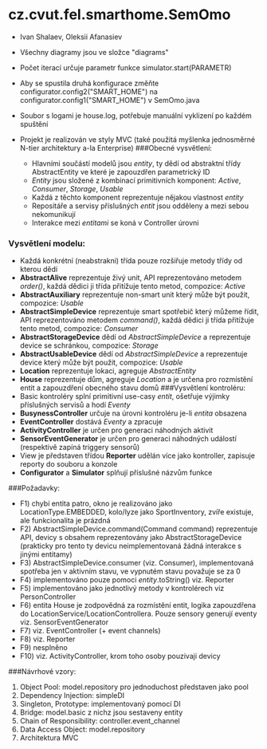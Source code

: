 # cz.cvut.fel.smarthome.SemOmo

- Ivan Shalaev, Oleksii Afanasiev

- Všechny diagramy jsou ve složce "diagrams"

- Počet iterací určuje parametr funkce simulator.start(PARAMETR)

- Aby se spustila druhá konfigurace změňte configurator.config2("SMART_HOME") na configurator.config1("SMART_HOME") v SemOmo.java

- Soubor s logami je house.log, potřebuje manuální vyklizení po každém spuštění

- Projekt je realizován ve styly MVC (také použitá myšlenka  jednosměrné N-tier architektury a-la Enterprise)
###Obecné vysvětlení: 
  - Hlavními součástí modelů jsou _entity_, ty dědí od abstraktní třídy AbstractEntity ve které je zapouzdřen parametrický ID
  - _Entity_ jsou složené z kombinací primitivních komponent: _Active_, _Consumer_, _Storage_, _Usable_
  - Každá z těchto komponent reprezentuje nějakou vlastnost _entity_
  - Repositáře a servisy příslušných _entit_ jsou odděleny a mezi sebou nekomunikují 
  - Interakce mezi _entitami_ se koná v Controller úrovni
### Vysvětlení modelu:
  - Každá konkrétní (neabstrakni) třída pouze rozšiřuje metody třídy od kterou dědí
  - **AbstractAlive** reprezentuje živý unit, API reprezentováno metodem _order()_, každá dědici ji třída přitížuje tento metod, compozice: _Active_
  - **AbstractAuxiliary** reprezentuje non-smart unit který může být použit, compozice: _Usable_
  - **AbstractSimpleDevice** reprezentuje smart spotřebič který můžeme řídit, API reprezentováno metodem _command()_, každá dědici ji třída přitížuje tento metod, compozice: _Consumer_
  - **AbstractStorageDevice** dědí od _AbstractSimpleDevice_ a reprezentuje device se schránkou, compozice: _Storage_
  - **AbstractUsableDevice** dědí od _AbstractSimpleDevice_ a reprezentuje device který může být použit, compozice: _Usable_
  - **Location** reprezentuje lokaci, agreguje _AbstractEntity_
  - **House** reprezentuje dům, agreguje _Location_ a je určena pro rozmístění entit a zapouzdření obecného stavu domů
 ###Vysvětlení kontroléru:
  - Basic kontroléry splní primitivní use-casy _entit_, ošetřuje výjimky příslušných servisů a hodí _Eventy_
  - **BusynessController** určuje na úrovni kontroléru je-li _entita_ obsazena
  - **EventController** dostává _Eventy_ a zpracuje
  - **ActivityController** je určen pro generaci náhodných aktivit
  - **SensorEventGenerator** je určen pro generaci náhodných událostí (respektivě zapíná triggery sensorů)
- View je představen třídou **Reporter** udělán více jako kontroller, zapisuje reporty do souboru a konzole
- **Configurator** a **Simulator** splňují příslušné názvům funkce

###Požadavky:
  - F1) chybí entita patro, okno je realizováno jako LocationType.EMBEDDED, kolo/lyze jako SportInventory, zvíře existuje, ale funkcionalita je prázdná
  - F2) AbstractSimpleDevice.command(Command command) reprezentuje API, devicy s obsahem reprezentovány jako AbstractStorageDevice (prakticky pro tento ty devicu neimplementovaná žádná interakce s jinými entitamy)
  - F3) AbstractSimpleDevice.consumer (viz. Consumer), implementovaná spotřeba jen v aktivním stavu, ve vypnutém stavu považuje se za 0
  - F4) implementováno pouze pomoci *entity*.toString() viz. Reporter
  - F5) implementováno jako jednotlivý metody v kontrolérech viz PersonController
  - F6) entita House je zodpovědná za rozmístění entit, logika zapouzdřena do LocationService/LocationControllera. Pouze sensory generují eventy viz. SensorEventGenerator
  - F7) viz. EventController (+ event channels)
  - F8) viz. Reporter
  - F9) nesplněno
  - F10) viz. ActivityController, krom toho osoby pouzivaji devicy

###Návrhové vzory:
  1. Object Pool: model.repository pro jednoduchost představen jako pool
  2. Dependency Injection: simpleDI
  3. Singleton, Prototype: implementovaný pomocí DI
  4. Bridge: model.basic z nichz jsou sestaveny entity
  5. Chain of Responsibility: controller.event_channel
  6. Data Access Object: model.repository 
  7. Architektura MVC
